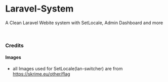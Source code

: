 # Laravel-System
A Clean Laravel Webite system with SetLocale, Admin Dashboard and more

<br>

### Credits
#### Images
- all Images used for SetLocale(lan-switcher) are from https://skrime.eu/other/flag
